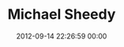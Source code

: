 ---
title: "Michael Sheedy"
date: 2012-09-14 22:26:59 00:00
permalink: /sheedy
twitter: "msheedy"
likes: [1303]
id: 1331
gravatar: "http://www.gravatar.com/avatar/fe890bcd17ef8d6a4b820def3025ea37"
---